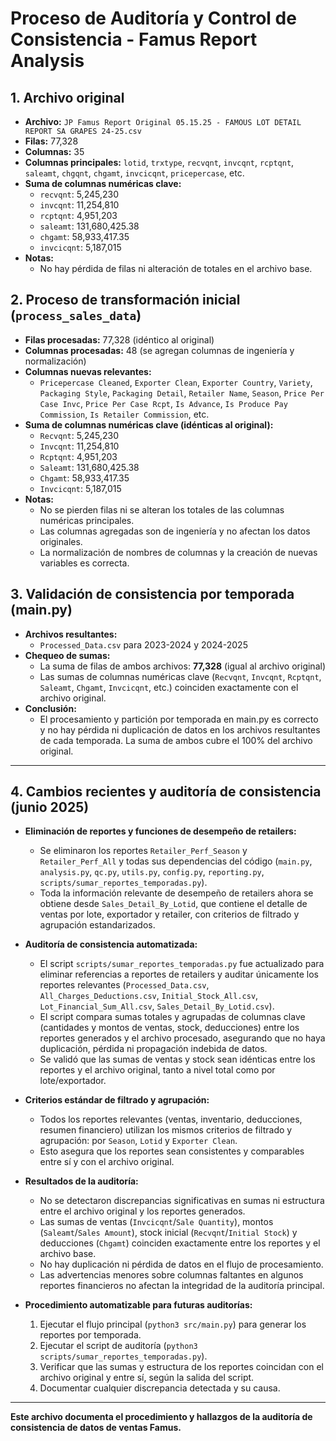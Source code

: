 # Proceso de Auditoría y Control de Consistencia - Famus Report Analysis

## 1. Archivo original
- **Archivo:** `JP Famus Report Original 05.15.25 - FAMOUS LOT DETAIL REPORT SA GRAPES 24-25.csv`
- **Filas:** 77,328
- **Columnas:** 35
- **Columnas principales:** `lotid`, `trxtype`, `recvqnt`, `invcqnt`, `rcptqnt`, `saleamt`, `chgqnt`, `chgamt`, `invcicqnt`, `pricepercase`, etc.
- **Suma de columnas numéricas clave:**
  - `recvqnt`: 5,245,230
  - `invcqnt`: 11,254,810
  - `rcptqnt`: 4,951,203
  - `saleamt`: 131,680,425.38
  - `chgamt`: 58,933,417.35
  - `invcicqnt`: 5,187,015
- **Notas:**
  - No hay pérdida de filas ni alteración de totales en el archivo base.

## 2. Proceso de transformación inicial (`process_sales_data`)
- **Filas procesadas:** 77,328 (idéntico al original)
- **Columnas procesadas:** 48 (se agregan columnas de ingeniería y normalización)
- **Columnas nuevas relevantes:**
  - `Pricepercase Cleaned`, `Exporter Clean`, `Exporter Country`, `Variety`, `Packaging Style`, `Packaging Detail`, `Retailer Name`, `Season`, `Price Per Case Invc`, `Price Per Case Rcpt`, `Is Advance`, `Is Produce Pay Commission`, `Is Retailer Commission`, etc.
- **Suma de columnas numéricas clave (idénticas al original):**
  - `Recvqnt`: 5,245,230
  - `Invcqnt`: 11,254,810
  - `Rcptqnt`: 4,951,203
  - `Saleamt`: 131,680,425.38
  - `Chgamt`: 58,933,417.35
  - `Invcicqnt`: 5,187,015
- **Notas:**
  - No se pierden filas ni se alteran los totales de las columnas numéricas principales.
  - Las columnas agregadas son de ingeniería y no afectan los datos originales.
  - La normalización de nombres de columnas y la creación de nuevas variables es correcta.

## 3. Validación de consistencia por temporada (main.py)
- **Archivos resultantes:**
  - `Processed_Data.csv` para 2023-2024 y 2024-2025
- **Chequeo de sumas:**
  - La suma de filas de ambos archivos: **77,328** (igual al archivo original)
  - Las sumas de columnas numéricas clave (`Recvqnt`, `Invcqnt`, `Rcptqnt`, `Saleamt`, `Chgamt`, `Invcicqnt`, etc.) coinciden exactamente con el archivo original.
- **Conclusión:**
  - El procesamiento y partición por temporada en main.py es correcto y no hay pérdida ni duplicación de datos en los archivos resultantes de cada temporada. La suma de ambos cubre el 100% del archivo original.

---


## 4. Cambios recientes y auditoría de consistencia (junio 2025)

- **Eliminación de reportes y funciones de desempeño de retailers:**
  - Se eliminaron los reportes `Retailer_Perf_Season` y `Retailer_Perf_All` y todas sus dependencias del código (`main.py`, `analysis.py`, `qc.py`, `utils.py`, `config.py`, `reporting.py`, `scripts/sumar_reportes_temporadas.py`).
  - Toda la información relevante de desempeño de retailers ahora se obtiene desde `Sales_Detail_By_Lotid`, que contiene el detalle de ventas por lote, exportador y retailer, con criterios de filtrado y agrupación estandarizados.

- **Auditoría de consistencia automatizada:**
  - El script `scripts/sumar_reportes_temporadas.py` fue actualizado para eliminar referencias a reportes de retailers y auditar únicamente los reportes relevantes (`Processed_Data.csv`, `All_Charges_Deductions.csv`, `Initial_Stock_All.csv`, `Lot_Financial_Sum_All.csv`, `Sales_Detail_By_Lotid.csv`).
  - El script compara sumas totales y agrupadas de columnas clave (cantidades y montos de ventas, stock, deducciones) entre los reportes generados y el archivo procesado, asegurando que no haya duplicación, pérdida ni propagación indebida de datos.
  - Se validó que las sumas de ventas y stock sean idénticas entre los reportes y el archivo original, tanto a nivel total como por lote/exportador.

- **Criterios estándar de filtrado y agrupación:**
  - Todos los reportes relevantes (ventas, inventario, deducciones, resumen financiero) utilizan los mismos criterios de filtrado y agrupación: por `Season`, `Lotid` y `Exporter Clean`.
  - Esto asegura que los reportes sean consistentes y comparables entre sí y con el archivo original.

- **Resultados de la auditoría:**
  - No se detectaron discrepancias significativas en sumas ni estructura entre el archivo original y los reportes generados.
  - Las sumas de ventas (`Invcicqnt`/`Sale Quantity`), montos (`Saleamt`/`Sales Amount`), stock inicial (`Recvqnt`/`Initial Stock`) y deducciones (`Chgamt`) coinciden exactamente entre los reportes y el archivo base.
  - No hay duplicación ni pérdida de datos en el flujo de procesamiento.
  - Las advertencias menores sobre columnas faltantes en algunos reportes financieros no afectan la integridad de la auditoría principal.

- **Procedimiento automatizable para futuras auditorías:**
  1. Ejecutar el flujo principal (`python3 src/main.py`) para generar los reportes por temporada.
  2. Ejecutar el script de auditoría (`python3 scripts/sumar_reportes_temporadas.py`).
  3. Verificar que las sumas y estructura de los reportes coincidan con el archivo original y entre sí, según la salida del script.
  4. Documentar cualquier discrepancia detectada y su causa.

---

**Este archivo documenta el procedimiento y hallazgos de la auditoría de consistencia de datos de ventas Famus.**
